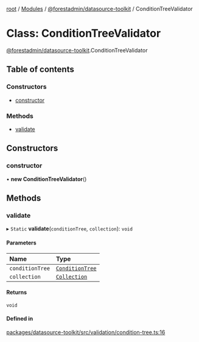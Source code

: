 [root](../README.md) / [Modules](../modules.md) / [@forestadmin/datasource-toolkit](../modules/forestadmin_datasource_toolkit.md) / ConditionTreeValidator

# Class: ConditionTreeValidator

[@forestadmin/datasource-toolkit](../modules/forestadmin_datasource_toolkit.md).ConditionTreeValidator

## Table of contents

### Constructors

- [constructor](forestadmin_datasource_toolkit.ConditionTreeValidator.md#constructor)

### Methods

- [validate](forestadmin_datasource_toolkit.ConditionTreeValidator.md#validate)

## Constructors

### constructor

• **new ConditionTreeValidator**()

## Methods

### validate

▸ `Static` **validate**(`conditionTree`, `collection`): `void`

#### Parameters

| Name | Type |
| :------ | :------ |
| `conditionTree` | [`ConditionTree`](forestadmin_datasource_toolkit.ConditionTree.md) |
| `collection` | [`Collection`](../interfaces/forestadmin_datasource_toolkit.Collection.md) |

#### Returns

`void`

#### Defined in

[packages/datasource-toolkit/src/validation/condition-tree.ts:16](https://github.com/ForestAdmin/agent-nodejs/blob/fba2435/packages/datasource-toolkit/src/validation/condition-tree.ts#L16)
